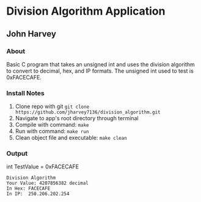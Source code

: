 Division Algorithm Application
==============================

## John Harvey

### About
Basic C program that takes an unsigned int and uses the division algorithm to convert to decimal, hex, and IP formats. The unsigned int used to test is 0xFACECAFE.

### Install Notes
1. Clone repo with git `git clone https://github.com/jharvey7136/division_algorithm.git`
2. Navigate to app's root directory through terminal
3. Compile with command: `make`
4. Run with command: `make run`
5. Clean object file and executable: `make clean`

### Output
int TestValue = 0xFACECAFE  
```
Division Algorithm
Your Value: 4207856382 decimal
In Hex: FACECAFE
In IP:  250.206.202.254
```
